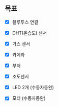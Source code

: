 ## 목표

- [x] 블루투스 연결
- [x] DHT(온습도) 센서
- [x] 가스 센서
- [x] 카메라
- [x] 부저
- [x] 조도센서

- [x] LED 2개 (수동자동완)
- [x] 모터 (수동자동완)
